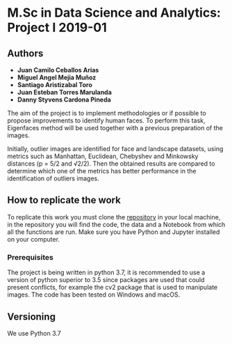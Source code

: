 # M.Sc in Data Science and Analytics: Project I 2019-01


## Authors

* **Juan Camilo Ceballos Arias**
* **Miguel Angel Mejia Muñoz**
* **Santiago Aristizabal Toro**
* **Juan Esteban Torres Marulanda**
* **Danny Styvens Cardona Pineda**

The aim of the project is to implement methodologies or if possible to propose improvements to identify human faces. To perform this task, Eigenfaces method will be used together with a previous preparation of the images.

Initially, outlier images are identified for face and landscape datasets, using metrics such as Manhattan, Euclidean, Chebyshev and Minkowsky distances (p = 5/2 and √2/2). Then the obtained results are compared to determine which one of the metrics has better performance in the identification of outliers images.


## How to replicate the work

To replicate this work you must clone the [repository](https://github.com/mmejiam-eafit/ms_data_science_project_i) in your local machine, in the repository you will find the code, the data and a Notebook from which all the functions are run. Make sure you have Python and Jupyter installed on your computer.

### Prerequisites

The project is being written in python 3.7, it is recommended to use a version of python superior to 3.5 since packages are used that could present conflicts, for example the cv2 package that is used to manipulate images. The code has been tested on Windows and macOS.


## Versioning

We use Python 3.7 
